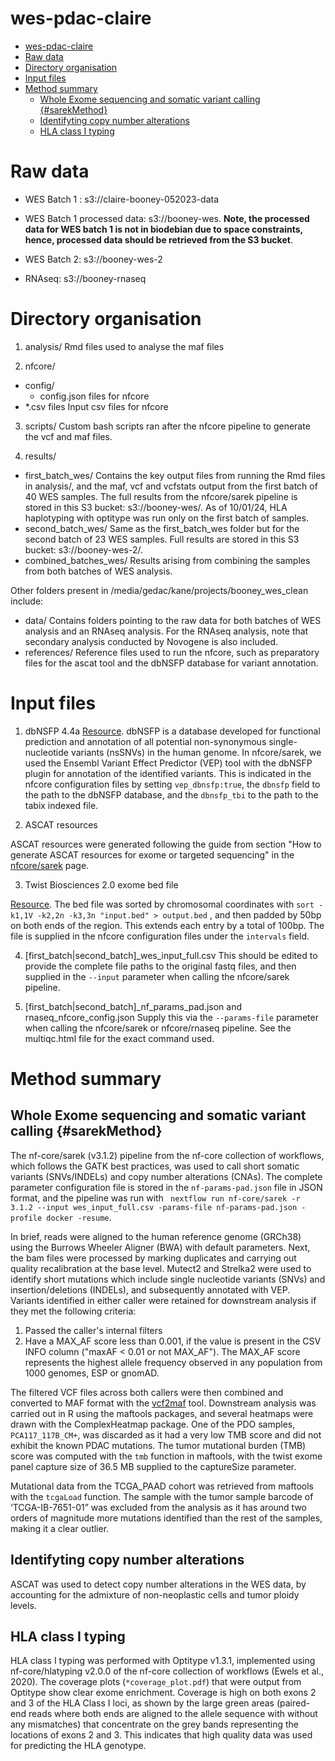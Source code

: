 # wes-pdac-claire

- [wes-pdac-claire](#wes-pdac-claire)
- [Raw data](#raw-data)
- [Directory organisation](#directory-organisation)
- [Input files](#input-files)
- [Method summary](#method-summary)
  - [Whole Exome sequencing and somatic variant calling {#sarekMethod}](#whole-exome-sequencing-and-somatic-variant-calling-sarekmethod)
  - [Identifyting copy number alterations](#identifyting-copy-number-alterations)
  - [HLA class I typing](#hla-class-i-typing)

# Raw data
- WES Batch 1 : s3://claire-booney-052023-data

- WES Batch 1 processed data: s3://booney-wes. **Note, the processed data for WES batch 1 is 
not in biodebian due to space constraints, hence, processed data should be retrieved from the
S3 bucket**.

- WES Batch 2: s3://booney-wes-2

- RNAseq: s3://booney-rnaseq

# Directory organisation

1. analysis/
Rmd files used to analyse the maf files

2. nfcore/
- config/ 
  - config.json files for nfcore
- *.csv files
Input csv files for nfcore

3. scripts/
Custom bash scripts ran after the nfcore pipeline to generate the vcf and maf files.

4. results/
- first_batch_wes/
Contains the key output files from running the Rmd files in analysis/, and the maf, vcf and vcfstats output from the first batch of 40 WES samples. The full results from the nfcore/sarek pipeline is stored in this S3 bucket: s3://booney-wes/. As of 10/01/24, HLA haplotyping with optitype was run only on the first batch of samples. 
- second_batch_wes/
Same as the first_batch_wes folder but for the second batch of 23 WES samples. Full results are stored in this S3 bucket: s3://booney-wes-2/.
- combined_batches_wes/
Results arising from combining the samples from both batches of WES analysis.

Other folders present in /media/gedac/kane/projects/booney_wes_clean include:
- data/
Contains folders pointing to the raw data for both batches of WES analysis and an RNAseq analysis. For the RNAseq analysis, note that secondary analysis conducted by Novogene is also included. 
- references/
Reference files used to run the nfcore, such as preparatory files for the ascat tool and the dbNSFP database for variant annotation.

# Input files 

1. dbNSFP 4.4a
[Resource](https://sites.google.com/site/jpopgen/dbNSFP).
 dbNSFP is a database developed for functional prediction and annotation of all potential non-synonymous single-nucleotide variants (nsSNVs) in the human genome. In nfcore/sarek, we used the Ensembl Variant Effect Predictor (VEP) tool with the dbNSFP plugin for annotation of the identified variants. This is indicated in the
 nfcore configuration files by setting `vep_dbnsfp:true`, the `dbnsfp` field to the path to the dbNSFP database, and the `dbnsfp_tbi` to the path to the tabix indexed file.

 2.  ASCAT resources

ASCAT resources were generated following the guide from section "How to generate ASCAT resources for exome or targeted sequencing" in the [nfcore/sarek](https://nf-co.re/sarek/3.2.3/docs/usage) page.

 3. Twist Biosciences 2.0 exome bed file

[Resource](https://www.twistbioscience.com/resources/data-files/twist-exome-20-bed-files). The bed file was sorted by chromosomal coordinates 
with `sort -k1,1V -k2,2n -k3,3n "input.bed" > output.bed` , and then padded by 50bp
on both ends of the region. This extends each entry by a total of 100bp. The file
is supplied in the nfcore configuration files under the `intervals` field. 

4. [first_batch|second_batch]_wes_input_full.csv 
This should be edited to provide the complete file paths to the original fastq files,
and then supplied in the `--input` parameter when calling the nfcore/sarek pipeline.

5. [first_batch|second_batch]_nf_params_pad.json and rnaseq_nfcore_config.json
Supply this via the `--params-file` parameter when calling the nfcore/sarek or nfcore/rnaseq pipeline. See the multiqc.html file for the exact command used.

# Method summary

## Whole Exome sequencing and somatic variant calling {#sarekMethod}

The nf-core/sarek (v3.1.2) pipeline from the nf-core collection of workflows, which follows the GATK 
best practices, was used to call short somatic variants (SNVs/INDELs) and copy number alterations (CNAs). The complete parameter
configuration file is stored in the `nf-params-pad.json` file in JSON format, and the pipeline was run 
with ` nextflow run nf-core/sarek -r 3.1.2 --input wes_input_full.csv -params-file nf-params-pad.json -profile docker -resume`. 

In brief, reads were aligned to the human reference genome (GRCh38) using the Burrows
Wheeler Aligner (BWA) with default parameters. Next, the bam files were processed by marking duplicates
and carrying out quality recalibration at the base level. Mutect2 and Strelka2 were used to identify short mutations which include single nucleotide variants (SNVs) and insertion/deletions (INDELs), and subsequently annotated with VEP. Variants identified in either caller were retained for downstream analysis if they met the following criteria:

1. Passed the caller's internal filters
2. Have a MAX_AF score less than 0.001, if the value is present in the CSV INFO column ("maxAF < 0.01 or not MAX_AF"). The MAX_AF score represents the highest allele frequency observed in any population from 1000 genomes, ESP or gnomAD.

The filtered VCF files across both callers were then combined and converted to MAF format with the [vcf2maf](https://github.com/mskcc/vcf2maf) tool. Downstream analysis was carried out in R using the maftools packages, and several heatmaps were drawn with the ComplexHeatmap package. One of the PDO samples, `PCA117_117B_CM+`, was discarded as it had a very low TMB score and did not exhibit the known PDAC mutations. The tumor mutational
burden (TMB) score was computed with the `tmb` function in maftools, with the twist exome panel
capture size of 36.5 MB supplied to the captureSize parameter. 

Mutational data from the TCGA_PAAD cohort was retrieved from maftools with the `tcgaLoad` function. The sample
with the tumor sample barcode of ‘TCGA-IB-7651-01” was excluded from the analysis as it has around two orders of magnitude more
mutations identified than the rest of the samples, making it a clear outlier.

## Identifyting copy number alterations

ASCAT was used to detect copy number alterations in the WES data, by accounting for the admixture
of non-neoplastic cells and tumor ploidy levels.

## HLA class I typing

HLA class I typing was performed with Optitype v1.3.1, implemented using nf-core/hlatyping v2.0.0 of the nf-core collection of workflows (Ewels et al., 2020). The coverage plots (`*coverage_plot.pdf`) that were output from Optitype show clear exome enrichment. Coverage is high on 
both exons 2 and 3 of the HLA Class I loci, as shown by the large green areas (paired-end reads where both ends are aligned to the allele sequence with without any mismatches) that concentrate on 
the grey bands representing the locations of exons 2 and 3. This indicates that high quality data was used for predicting the HLA genotype.
